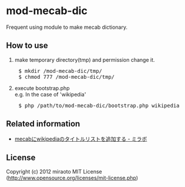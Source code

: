 mod-mecab-dic
================================

Frequent using module to make mecab dictionary.

How to use
----------------------------------------------------------------------
1. make temporary directory(tmp) and permission change it.  
<pre>
    $ mkdir /mod-mecab-dic/tmp/
    $ chmod 777 /mod-mecab-dic/tmp/
</pre>
2. execute bootstrap.php  
 e.g. In the case of 'wikipedia'  
<pre>
    $ php /path/to/mod-mecab-dic/bootstrap.php wikipedia
</pre>

Related information
----------------------------------------------------------------------
- [mecabにwikipediaのタイトルリストを追加する - ミラボ](http://log.miraoto.com/2012/11/703/ "mecab dictionary")

License
----------------------------------------------------------------------
Copyright (c) 2012 miraoto
MIT License (http://www.opensource.org/licenses/mit-license.php)

